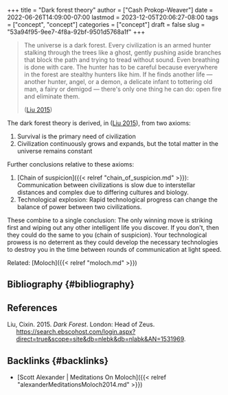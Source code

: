 +++
title = "Dark forest theory"
author = ["Cash Prokop-Weaver"]
date = 2022-06-26T14:09:00-07:00
lastmod = 2023-12-05T20:06:27-08:00
tags = ["concept", "concept"]
categories = ["concept"]
draft = false
slug = "53a94f95-9ee7-4f8a-92bf-9501d5768a1f"
+++

> The universe is a dark forest. Every civilization is an armed hunter stalking through the trees like a ghost, gently pushing aside branches that block the path and trying to tread without sound. Even breathing is done with care. The hunter has to be careful because everywhere in the forest are stealthy hunters like him. If he finds another life — another hunter, angel, or a demon, a delicate infant to tottering old man, a fairy or demigod — there's only one thing he can do: open fire and eliminate them.
>
> (<a href="#citeproc_bib_item_1">Liu 2015</a>)

The dark forest theory is derived, in (<a href="#citeproc_bib_item_1">Liu 2015</a>), from two axioms:

1.  Survival is the primary need of civilization
2.  Civilization continuously grows and expands, but the total matter in the universe remains constant

Further conclusions relative to these axioms:

1.  [Chain of suspicion]({{< relref "chain_of_suspicion.md" >}}): Communication between civilizations is slow due to interstellar distances and complex due to differing cultures and biology.
2.  Technological explosion: Rapid technological progress can change the balance of power between two civilizations.

These combine to a single conclusion: The only winning move is striking first and wiping out any other intelligent life you discover. If you don't, then they could do the same to you (chain of suspicion). Your technological prowess is no deterrent as they could develop the necessary technologies to destroy you in the time between rounds of communication at light speed.

Related: [Moloch]({{< relref "moloch.md" >}})


## Bibliography {#bibliography}

## References

<style>.csl-entry{text-indent: -1.5em; margin-left: 1.5em;}</style><div class="csl-bib-body">
  <div class="csl-entry"><a id="citeproc_bib_item_1"></a>Liu, Cixin. 2015. <i>Dark Forest</i>. London: Head of Zeus. <a href="https://search.ebscohost.com/login.aspx?direct=true&scope=site&db=nlebk&db=nlabk&AN=1531969">https://search.ebscohost.com/login.aspx?direct=true&#38;scope=site&#38;db=nlebk&#38;db=nlabk&#38;AN=1531969</a>.</div>
</div>


## Backlinks {#backlinks}

-   [Scott Alexander | Meditations On Moloch]({{< relref "alexanderMeditationsMoloch2014.md" >}})
